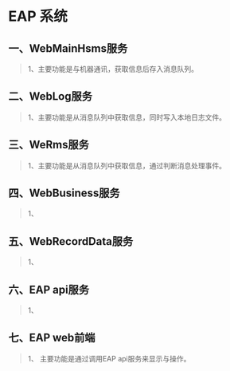 # EAP 系统
## 一、WebMainHsms服务
> 1、主要功能是与机器通讯，获取信息后存入消息队列。
## 二、WebLog服务
> 1、主要功能是从消息队列中获取信息，同时写入本地日志文件。
## 三、WeRms服务
> 1、主要功能是从消息队列中获取信息，通过判断消息处理事件。
## 四、WebBusiness服务
> 1、
## 五、WebRecordData服务
> 1、
## 六、EAP api服务
> 1、
## 七、EAP web前端
> 1、 主要功能是通过调用EAP api服务来显示与操作。